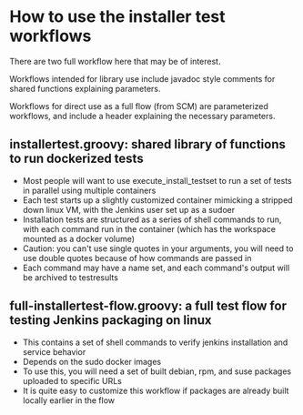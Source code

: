 # How to use the installer test workflows

There are two full workflow here that may be of interest.

Workflows intended for library use include javadoc style comments for shared functions explaining parameters. 

Workflows for direct use as a full flow (from SCM) are parameterized workflows, and include a header explaining the necessary parameters. 


## installertest.groovy: shared library of functions to run dockerized tests

- Most people will want to use execute_install_testset to run a set of tests in parallel using multiple containers
- Each test starts up a slightly customized container mimicking a stripped down linux VM, with the Jenkins user set up as a sudoer
- Installation tests are structured as a series of shell commands to run, with each command run in the container (which has the workspace mounted as a docker volume)
- Caution: you can't use single quotes in your arguments, you will need to use double quotes because of how commands are passed in
- Each command may have a name set, and each command's output will be archived to testresults


## full-installertest-flow.groovy: a full test flow for testing Jenkins packaging on linux

- This contains a set of shell commands to verify jenkins installation and service behavior
- Depends on the sudo docker images
- To use this, you will need a set of built debian, rpm, and suse packages uploaded to specific URLs 
- It is quite easy to customize this workflow if packages are already built locally earlier in the flow